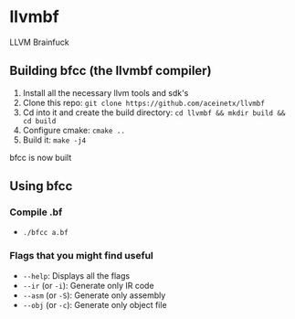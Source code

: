 # llvmbf
LLVM Brainfuck
## Building bfcc (the llvmbf compiler)
1. Install all the necessary llvm tools and sdk's
2. Clone this repo: ```git clone https://github.com/aceinetx/llvmbf```
3. Cd into it and create the build directory: ```cd llvmbf && mkdir build && cd build```
4. Configure cmake: ```cmake ..```
5. Build it: ```make -j4```

bfcc is now built
## Using bfcc
### Compile .bf
- ```./bfcc a.bf```
### Flags that you might find useful
- ```--help```: Displays all the flags
- ```--ir``` (or ```-i```): Generate only IR code
- ```--asm``` (or ```-S```): Generate only assembly
- ```--obj``` (or ```-c```): Generate only object file

